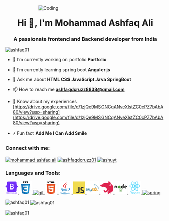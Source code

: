 <img align="right" alt="Coding" width="400" src="[(https://cdn.dribbble.com/users/1162077/screenshots/3848914/programmer.gif)]">
<h1 align="center">Hi 👋, I'm Mohammad Ashfaq Ali</h1>
<h3 align="center">A passionate frontend and Backend developer from India</h3>

<p align="left"> <img src="https://komarev.com/ghpvc/?username=ashfaq01&label=Profile%20views&color=0e75b6&style=flat" alt="ashfaq01" /> </p>

- 🔭 I’m currently working on portfolio **Portfolio**

- 🌱 I’m currently learning spring boot **Anguler js**

- 💬 Ask me about **HTML CSS JavaScript Java SpringBoot**

- 📫 How to reach me **ashfaqdcruzz8838@gmail.com**

- 📄 Know about my experiences [https://drive.google.com/file/d/1zjQe9MSGNCqANveXlstZC0cPZ7bAbA80/view?usp=sharing](https://drive.google.com/file/d/1zjQe9MSGNCqANveXlstZC0cPZ7bAbA80/view?usp=sharing)

- ⚡ Fun fact **Add Me I Can Add Smile**

<h3 align="left">Connect with me:</h3>
<p align="left">
<a href="https://fb.com/mohammad ashfaq ali" target="blank"><img align="center" src="https://raw.githubusercontent.com/rahuldkjain/github-profile-readme-generator/master/src/images/icons/Social/facebook.svg" alt="mohammad ashfaq ali" height="30" width="40" /></a>
<a href="https://instagram.com/ashfaqdcruzz01" target="blank"><img align="center" src="https://raw.githubusercontent.com/rahuldkjain/github-profile-readme-generator/master/src/images/icons/Social/instagram.svg" alt="ashfaqdcruzz01" height="30" width="40" /></a>
<a href="https://www.youtube.com/c/ashuy" target="blank"><img align="center" src="https://raw.githubusercontent.com/rahuldkjain/github-profile-readme-generator/master/src/images/icons/Social/youtube.svg" alt="ashuyt" height="30" width="40" /></a>
</p>

<h3 align="left">Languages and Tools:</h3>
<p align="left"> <a href="https://getbootstrap.com" target="_blank" rel="noreferrer"> <img src="https://raw.githubusercontent.com/devicons/devicon/master/icons/bootstrap/bootstrap-plain-wordmark.svg" alt="bootstrap" width="40" height="40"/> </a> <a href="https://www.w3schools.com/css/" target="_blank" rel="noreferrer"> <img src="https://raw.githubusercontent.com/devicons/devicon/master/icons/css3/css3-original-wordmark.svg" alt="css3" width="40" height="40"/> </a> <a href="https://git-scm.com/" target="_blank" rel="noreferrer"> <img src="https://www.vectorlogo.zone/logos/git-scm/git-scm-icon.svg" alt="git" width="40" height="40"/> </a> <a href="https://www.w3.org/html/" target="_blank" rel="noreferrer"> <img src="https://raw.githubusercontent.com/devicons/devicon/master/icons/html5/html5-original-wordmark.svg" alt="html5" width="40" height="40"/> </a> <a href="https://www.java.com" target="_blank" rel="noreferrer"> <img src="https://raw.githubusercontent.com/devicons/devicon/master/icons/java/java-original.svg" alt="java" width="40" height="40"/> </a> <a href="https://developer.mozilla.org/en-US/docs/Web/JavaScript" target="_blank" rel="noreferrer"> <img src="https://raw.githubusercontent.com/devicons/devicon/master/icons/javascript/javascript-original.svg" alt="javascript" width="40" height="40"/> </a> <a href="https://www.mysql.com/" target="_blank" rel="noreferrer"> <img src="https://raw.githubusercontent.com/devicons/devicon/master/icons/mysql/mysql-original-wordmark.svg" alt="mysql" width="40" height="40"/> </a> <a href="https://nestjs.com/" target="_blank" rel="noreferrer"> <img src="https://raw.githubusercontent.com/devicons/devicon/master/icons/nestjs/nestjs-plain.svg" alt="nestjs" width="40" height="40"/> </a> <a href="https://nodejs.org" target="_blank" rel="noreferrer"> <img src="https://raw.githubusercontent.com/devicons/devicon/master/icons/nodejs/nodejs-original-wordmark.svg" alt="nodejs" width="40" height="40"/> </a> <a href="https://reactjs.org/" target="_blank" rel="noreferrer"> <img src="https://raw.githubusercontent.com/devicons/devicon/master/icons/react/react-original-wordmark.svg" alt="react" width="40" height="40"/> </a> <a href="https://spring.io/" target="_blank" rel="noreferrer"> <img src="https://www.vectorlogo.zone/logos/springio/springio-icon.svg" alt="spring" width="40" height="40"/> </a> </p>

<p><img align="left" src="https://github-readme-stats.vercel.app/api/top-langs?username=ashfaq01&show_icons=true&locale=en&layout=compact" alt="ashfaq01" /></p>

<p>&nbsp;<img align="center" src="https://github-readme-stats.vercel.app/api?username=ashfaq01&show_icons=true&locale=en" alt="ashfaq01" /></p>

<p><img align="center" src="https://github-readme-streak-stats.herokuapp.com/?user=ashfaq01&" alt="ashfaq01" /></p>
